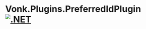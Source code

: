 # Vonk.Plugins.PreferredIdPlugin [![.NET](https://github.com/p-liubchenko/Vonk.Plugins.PreferredIdPlugin/actions/workflows/dotnet.yml/badge.svg?branch=master)](https://github.com/p-liubchenko/Vonk.Plugins.PreferredIdPlugin/actions/workflows/dotnet.yml)
